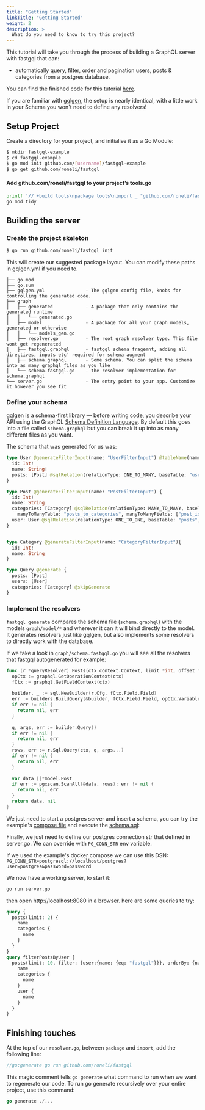 ```yaml
---
title: "Getting Started"
linkTitle: "Getting Started"
weight: 2
description: >
  What do you need to know to try this project?
---
```


This tutorial will take you through the process of building a GraphQL server with fastgql that can:

- automatically query, filter, order and pagination users, posts & categories from a postgres database.

You can find the finished code for this tutorial [here](https://github.com/roneli/fastgql/tree/master/example).

If you are familiar with [gqlgen](https://gqlgen.com), the setup is nearly identical, with a little work in 
your Schema you won't need to define any resolvers!


## Setup Project

Create a directory for your project, and initialise it as a Go Module:

```sh
$ mkdir fastgql-example
$ cd fastgql-example 
$ go mod init github.com/[username]/fastgql-example
$ go get github.com/roneli/fastgql
```

#### Add github.com/roneli/fastgql to your project’s tools.go 

```bash
printf '// +build tools\npackage tools\nimport _ "github.com/roneli/fastgql"' | gofmt > tools.go
go mod tidy
```

## Building the server

### Create the project skeleton

```bash
$ go run github.com/roneli/fastgql init
```

This will create our suggested package layout. You can modify these paths in gqlgen.yml if you need to.
```
├── go.mod
├── go.sum
├── gqlgen.yml               - The gqlgen config file, knobs for controlling the generated code.
├── graph
│   ├── generated            - A package that only contains the generated runtime
│   │   └── generated.go
│   ├── model                - A package for all your graph models, generated or otherwise
│   │   └── models_gen.go
│   ├── resolver.go          - The root graph resolver type. This file wont get regenerated
|   ├── fastgql.graphql      - fastgql schema fragemnt, adding all directives, inputs etc' required for schema augment
│   ├── schema.graphql       - Some schema. You can split the schema into as many graphql files as you like
│   └── schema.fastgql.go    - the resolver implementation for schema.graphql
└── server.go                - The entry point to your app. Customize it however you see fit
```

### Define your schema

gqlgen is a schema-first library — before writing code, you describe your API using the GraphQL
[Schema Definition Language](http://graphql.org/learn/schema/). By default this goes into a file called
`schema.graphql` but you can break it up into as many different files as you want.

The schema that was generated for us was:
```graphql
type User @generateFilterInput(name: "UserFilterInput") @tableName(name: "user"){
  id: Int!
  name: String!
  posts: [Post] @sqlRelation(relationType: ONE_TO_MANY, baseTable: "user", refTable: "posts", fields: ["id"], references: ["user_id"])
}

type Post @generateFilterInput(name: "PostFilterInput") {
  id: Int!
  name: String
  categories: [Category] @sqlRelation(relationType: MANY_TO_MANY, baseTable: "posts", refTable: "categories", fields: ["id"], references: ["id"]
    manyToManyTable: "posts_to_categories", manyToManyFields: ["post_id"], manyToManyReferences: ["category_id"])
  user: User @sqlRelation(relationType: ONE_TO_ONE, baseTable: "posts", refTable: "user", fields: ["user_id"], references: ["id"])
}


type Category @generateFilterInput(name: "CategoryFilterInput"){
  id: Int!
  name: String
}

type Query @generate {
  posts: [Post]
  users: [User]
  categories: [Category] @skipGenerate
}
```

### Implement the resolvers

`fastgql generate` compares the schema file (`schema.graphql`) with the models `graph/model/*` and wherever it
can it will bind directly to the model. It generates resolvers just like gqlgen, but also implements some resolvers to directly work with the database.

If we take a look in `graph/schema.fastgql.go` you will see all the resolvers that fastgql autogenerated for example:
```go
func (r *queryResolver) Posts(ctx context.Context, limit *int, offset *int, orderBy *model.PostOrdering, filter *model.PostFilterInput) ([]*model.Post, error) {
  opCtx := graphql.GetOperationContext(ctx)
  fCtx := graphql.GetFieldContext(ctx)
  
  builder, _ := sql.NewBuilder(r.Cfg, fCtx.Field.Field)
  err := builders.BuildQuery(&builder, fCtx.Field.Field, opCtx.Variables)
  if err != nil {
  	return nil, err
  }
  
  q, args, err := builder.Query()
  if err != nil {
  	return nil, err
  }
  rows, err := r.Sql.Query(ctx, q, args...)
  if err != nil {
  	return nil, err
  }
  
  var data []*model.Post
  if err := pgxscan.ScanAll(&data, rows); err != nil {
  	return nil, err
  }
  return data, nil
}
```

We just need to start a postgres server and insert a schema, you can try the example's [compose file](https://github.com/roneli/fastgql/tree/master/example/docker-compose.yml) and 
execute the [schema.sql](https://github.com/roneli/fastgql/blob/master/example/graph/schema.graphql):

Finally, we just need to define our postgres connection str that defined in server.go. We can override with ``PG_CONN_STR`` env variable.

If we used the example's docker compose we can use this DSN: ``PG_CONN_STR=postgresql://localhost/postgres?user=postgres&password=password`` 

We now have a working server, to start it:

```bash
go run server.go
```

then open http://localhost:8080 in a browser. here are some queries to try:
```graphql
query {
  posts(limit: 2) {
    name
    categories {
      name
    }
  }
}
query filterPostsByUser {
  posts(limit: 10, filter: {user:{name: {eq: "fastgql"}}}, orderBy: {name: ASC}) {
    name
    categories {
      name
    }
    user {
      name
    }
  }
}
```

## Finishing touches

At the top of our `resolver.go`, between `package` and `import`, add the following line:

```go
//go:generate go run github.com/roneli/fastgql
```

This magic comment tells `go generate` what command to run when we want to regenerate our code.  To run go generate recursively over your entire project, use this command:

```go
go generate ./...
```
